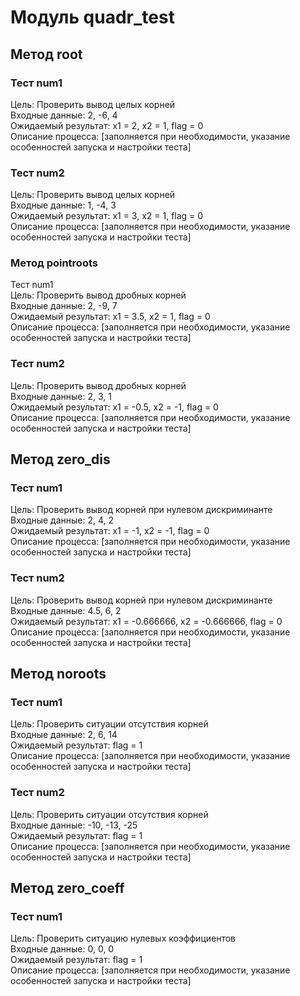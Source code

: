 # Модуль quadr_test

## Метод root  
### Тест num1  
Цель: Проверить вывод целых корней   
Входные данные: 2, -6, 4  
Ожидаемый результат: x1 = 2, x2 = 1, flag = 0  
Описание процесса: [заполняется при необходимости, указание особенностей запуска и настройки теста]  

### Тест num2
Цель: Проверить вывод целых корней  
Входные данные: 1, -4, 3  
Ожидаемый результат: x1 = 3, x2 = 1, flag = 0  
Описание процесса: [заполняется при необходимости, указание особенностей запуска и настройки теста]  


### Метод pointroots  
Тест num1  
Цель: Проверить вывод дробных корней  
Входные данные: 2, -9, 7  
Ожидаемый результат: x1 = 3.5, x2 = 1, flag = 0  
Описание процесса: [заполняется при необходимости, указание особенностей запуска и настройки теста]  

### Тест num2  
Цель: Проверить вывод дробных корней   
Входные данные: 2, 3, 1  
Ожидаемый результат: x1 = -0.5, x2 = -1, flag = 0  
Описание процесса: [заполняется при необходимости, указание особенностей запуска и настройки теста]  


## Метод zero_dis  
### Тест num1  
Цель: Проверить вывод корней при нулевом дискриминанте  
Входные данные: 2, 4, 2  
Ожидаемый результат: x1 = -1, x2 = -1, flag = 0  
Описание процесса: [заполняется при необходимости, указание особенностей запуска и настройки теста]  
 
### Тест num2  
Цель: Проверить вывод корней при нулевом дискриминанте  
Входные данные: 4.5, 6, 2  
Ожидаемый результат: x1 = -0.666666, x2 = -0.666666, flag = 0  
Описание процесса: [заполняется при необходимости, указание особенностей запуска и настройки теста]  


## Метод noroots  
### Тест num1  
Цель: Проверить ситуации отсутствия корней  
Входные данные: 2, 6, 14  
Ожидаемый результат: flag = 1  
Описание процесса: [заполняется при необходимости, указание особенностей запуска и настройки теста]  

### Тест num2  
Цель: Проверить ситуации отсутствия корней  
Входные данные: -10, -13, -25  
Ожидаемый результат: flag = 1  
Описание процесса: [заполняется при необходимости, указание особенностей запуска и настройки теста]  


## Метод zero_coeff  
### Тест num1  
Цель: Проверить ситуацию нулевых коэффициентов  
Входные данные: 0, 0, 0  
Ожидаемый результат: flag = 1  
Описание процесса: [заполняется при необходимости, указание особенностей запуска и настройки теста]  
